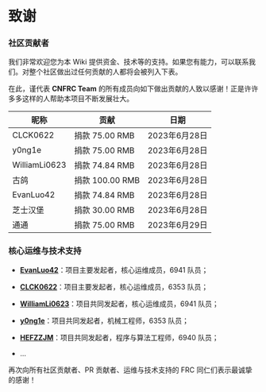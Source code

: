 # 致谢

### 社区贡献者

我们非常欢迎您为本 Wiki 提供资金、技术等的支持。如果您有能力，可以联系我们。对整个社区做出过任何贡献的人都将会被列入下表。

在此，谨代表 **CNFRC Team** 的所有成员向如下做出贡献的人致以感谢！正是许许多多这样的人帮助本项目不断发展壮大。

| 昵称  | 贡献  | 日期  |
|-----|-----|-----|
|CLCK0622|捐款 75.00 RMB|2023年6月28日|
|y0ng1e|捐款 75.00 RMB|2023年6月28日|
|WilliamLi0623|捐款 74.84 RMB|2023年6月28日|
|古鸽|捐款 100.00 RMB|2023年6月28日|
|EvanLuo42|捐款 74.84 RMB|2023年6月28日|
|芝士汉堡|捐款 30.00 RMB|2023年6月28日|
|通通|捐款 75.00 RMB|2023年6月29日|

### 核心运维与技术支持

- [**EvanLuo42**](https://github.com/EvanLuo42)：项目主要发起者，核心运维成员，6941 队员；

- [**CLCK0622**](https://github.com/CLCK0622)：项目主要发起者，核心运维成员，6353 队员；

- [**WilliamLi0623**](https://github.com/WilliamLi0623)：项目共同发起者，核心运维成员，6941 队员；

- [**y0ng1e**](https://github.com/y0ng1e)：项目共同发起者，机械工程师，6353 队员；

- [**HEFZZJM**](https://www.chiefdelphi.com/u/hefzzjm)：项目共同发起者，程序与算法工程师，6940 队员；

- ...

再次向所有社区贡献者、PR 贡献者、运维与技术支持的 FRC 同仁们表示最诚挚的感谢！